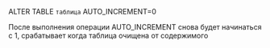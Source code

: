 ALTER TABLE `таблица` AUTO_INCREMENT=0

После выполнения операции AUTO_INCREMENT снова будет начинаться с 1, срабатывает когда таблица очищена от содержимого
